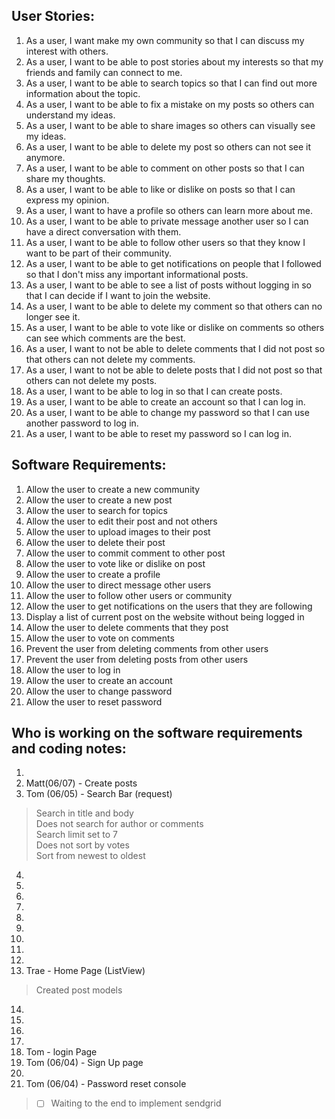 ## User Stories:
1. As a user, I want make my own community so that I can discuss my interest with others.
2. As a user, I want to be able to post stories about my interests so that my friends and family can connect to me.
3. As a user, I want to be able to search topics so that I can find out more information about the topic.
4. As a user, I want to be able to fix a mistake on my posts so others can understand my ideas.
5. As a user, I want to be able to share images so others can visually see my ideas.
6. As a user, I want to be able to delete my post so others can not see it anymore.
7. As a user, I want to be able to comment on other posts so that I can share my thoughts.
8. As a user, I want to be able to like or dislike on posts so that I can express my opinion.
9. As a user, I want to have a profile so others can learn more about me.
10. As a user, I want to be able to private message another user so I can have a direct conversation with them.
11. As a user, I want to be able to follow other users so that they know I want to be part of their community.
12. As a user, I want to be able to get notifications on people that I followed so that I don't miss any important informational posts.
13. As a user, I want to be able to see a list of posts without logging in so that I can decide if I want to join the website.
14. As a user, I want to be able to delete my comment so that others can no longer see it.
15. As a user, I want to be able to vote like or dislike on comments so others can see which comments are the best.
16. As a user, I want to not be able to delete comments that I did not post so that others can not delete my comments.
17. As a user, I want to not be able to delete posts that I did not post so that others can not delete my posts.
18. As a user, I want to be able to log in so that I can create posts.
19. As a user, I want to be able to create an account so that I can log in.
20. As a user, I want to be able to change my password so that I can use another password to log in.
21. As a user, I want to be able to reset my password so I can log in.


## Software Requirements:
1. Allow the user to create a new community
2. Allow the user to create a new post
3. Allow the user to search for topics
4. Allow the user to edit their post and not others
5. Allow the user to upload images to their post
6. Allow the user to delete their post
7. Allow the user to commit comment to other post
8. Allow the user to vote like or dislike on post
9. Allow the user to create a profile
10. Allow the user to direct message other users
11. Allow the user to follow other users or community
12. Allow the user to get notifications on the users that they are following
13. Display a list of current post on the website without being logged in
14. Allow the user to delete comments that they post
15. Allow the user to vote on comments
16. Prevent the user from deleting comments from other users
17. Prevent the user from deleting posts from other users
18. Allow the user to log in
19. Allow the user to create an account
20. Allow the user to change password
21. Allow the user to reset password


## Who is working on the software requirements and coding notes:
1. 
2. Matt(06/07) - Create posts
3. Tom (06/05) - Search Bar (request)
> Search in title and body
<br> Does not search for author or comments
<br> Search limit set to 7
<br> Does not sort by votes
<br> Sort from newest to oldest
4. 
5. 
6. 
7. 
8. 
9. 
10. 
11. 
12. 
13. Trae - Home Page (ListView)
> Created post models 
14. 
15. 
16. 
17. 
18. Tom - login Page
19. Tom (06/04) - Sign Up page
20. 
21. Tom (06/04) - Password reset console
> - [ ] Waiting to the end to implement sendgrid
